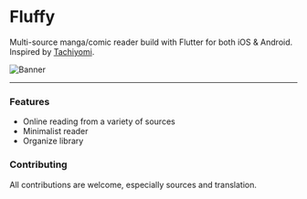 # Fluffy

Multi-source manga/comic reader build with Flutter for both iOS & Android. Inspired by [Tachiyomi](https://github.com/tachiyomiorg/tachiyomi).

![Banner](https://raw.githubusercontent.com/berberin/manga-theft/dev/.github/images/banner.png)





---



### Features

- Online reading from a variety of sources
- Minimalist reader
- Organize library

### Contributing

All contributions are welcome, especially sources and translation.

